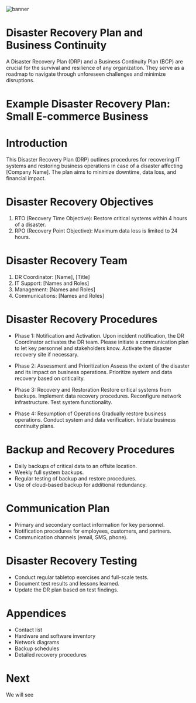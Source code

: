![banner]()

# Disaster Recovery Plan and Business Continuity

A Disaster Recovery Plan (DRP) and a Business Continuity Plan (BCP) are crucial for the survival and resilience of any organization. They serve as a roadmap to navigate through unforeseen challenges and minimize disruptions.

# Example Disaster Recovery Plan: Small E-commerce Business

# Introduction
This Disaster Recovery Plan (DRP) outlines procedures for recovering IT systems and restoring business operations in case of a disaster affecting [Company Name]. The plan aims to minimize downtime, data loss, and financial impact.

# Disaster Recovery Objectives
1. RTO (Recovery Time Objective): Restore critical systems within 4 hours of a disaster.
2. RPO (Recovery Point Objective): Maximum data loss is limited to 24 hours.

# Disaster Recovery Team
1. DR Coordinator: [Name], [Title]
2. IT Support: [Names and Roles]
3. Management: [Names and Roles]
4. Communications: [Names and Roles]

# Disaster Recovery Procedures
- Phase 1: Notification and Activation.
Upon incident notification, the DR Coordinator activates the DR team.
Please initiate a communication plan to let key personnel and stakeholders know.
Activate the disaster recovery site if necessary.

- Phase 2: Assessment and Prioritization
Assess the extent of the disaster and its impact on business operations.
Prioritize system and data recovery based on criticality.

- Phase 3: Recovery and Restoration
Restore critical systems from backups.
Implement data recovery procedures.
Reconfigure network infrastructure.
Test system functionality.

- Phase 4: Resumption of Operations
Gradually restore business operations.
Conduct system and data verification.
Initiate business continuity plans.

# Backup and Recovery Procedures
- Daily backups of critical data to an offsite location.
- Weekly full system backups.
- Regular testing of backup and restore procedures.
- Use of cloud-based backup for additional redundancy.

# Communication Plan
- Primary and secondary contact information for key personnel.
- Notification procedures for employees, customers, and partners.
- Communication channels (email, SMS, phone).

# Disaster Recovery Testing
- Conduct regular tabletop exercises and full-scale tests.
- Document test results and lessons learned.
- Update the DR plan based on test findings.

# Appendices
- Contact list
- Hardware and software inventory
- Network diagrams
- Backup schedules
- Detailed recovery procedures

# Next
We will see
